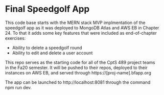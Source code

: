 # Final Speedgolf App
This code base starts with the MERN stack MVP implmentation of the speedgolf
app as it was deployed to MongoDB Atlas and AWS EB in Chapter 24. To that it adds
some key features that were included as end-of-chapter exercises:

* Ability to delete a speedgolf round
* Ability to edit and delete a user account

This repo serves as the starting code for all of the CptS 489 project teams in the
Fa20 semester. It will be pushed to their repos, deployed to their instances on
AWS EB, and served through https://[proj-name].bfapp.org

The app can be launched to http://localhost:8081 through the command
npm run dev.